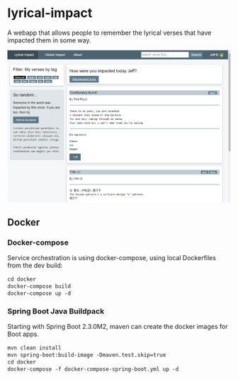 # lyrical-impact
A webapp that allows people to remember the lyrical verses that have impacted them in some way.

![Screenshot][1]

[1]: /images/screenshot.png

## Docker

### Docker-compose

Service orchestration is using docker-compose, using local Dockerfiles from the dev build:

```
cd docker
docker-compose build
docker-compose up -d
```

### Spring Boot Java Buildpack

Starting with Spring Boot 2.3.0M2, maven can create the docker images for Boot apps.

```
mvn clean install
mvn spring-boot:build-image -Dmaven.test.skip=true
cd docker
docker-compose -f docker-compose-spring-boot.yml up -d
```
